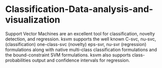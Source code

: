 # Classification-Data-analysis-and-visualization
Support Vector Machines are an excellent tool for classification, novelty detection, and regression. ksvm supports the well known C-svc, nu-svc, (classification) one-class-svc (novelty) eps-svr, nu-svr (regression) formulations along with native multi-class classification formulations and the bound-constraint SVM formulations. ksvm also supports class-probabilities output and confidence intervals for regression.
